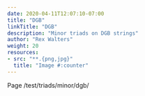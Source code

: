 ```yaml
---
date: 2020-04-11T12:07:10-07:00
title: "DGB"
linkTitle: "DGB"
description: "Minor triads on DGB strings"
author: "Rex Walters"
weight: 20
resources:
- src: "**.{png,jpg}"
  title: "Image #:counter"
---
```


Page /test/triads/minor/dgb/
